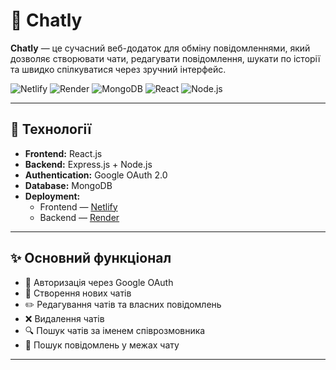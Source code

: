 # 💬 Chatly

**Chatly** — це сучасний веб-додаток для обміну повідомленнями, який дозволяє створювати чати, редагувати повідомлення, шукати по історії та швидко спілкуватися через зручний інтерфейс.

![Netlify](https://img.shields.io/badge/Frontend-Netlify-brightgreen)
![Render](https://img.shields.io/badge/Backend-Render-blue)
![MongoDB](https://img.shields.io/badge/Database-MongoDB-green)
![React](https://img.shields.io/badge/Client-React-lightgrey)
![Node.js](https://img.shields.io/badge/Server-Express.js-yellow)

---

## 🔧 Технології

- **Frontend:** React.js
- **Backend:** Express.js + Node.js
- **Authentication:** Google OAuth 2.0
- **Database:** MongoDB
- **Deployment:**
  - Frontend — [Netlify](https://www.netlify.com/)
  - Backend — [Render](https://render.com/)

---

## ✨ Основний функціонал

- 🔐 Авторизація через Google OAuth
- 💬 Створення нових чатів
- ✏️ Редагування чатів та власних повідомлень
- ❌ Видалення чатів
- 🔍 Пошук чатів за іменем співрозмовника
- 📜 Пошук повідомлень у межах чату

---
